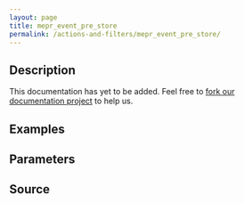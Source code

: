 ```yaml
---
layout: page
title: mepr_event_pre_store
permalink: /actions-and-filters/mepr_event_pre_store/
---
```


## Description

This documentation has yet to be added. Feel free to [fork our documentation project](https://github.com/caseproof/memberpress-docs) to help us.

## Examples


## Parameters


## Source

